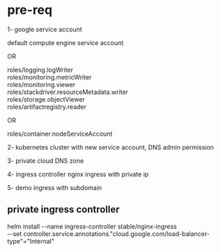 # pre-req

1- google service account 

default compute engine service account

OR

roles/logging.logWriter<br />
roles/monitoring.metricWriter<br />
roles/monitoring.viewer<br />
roles/stackdriver.resourceMetadata.writer<br />
roles/storage.objectViewer<br />
roles/artifactregistry.reader<br />

OR

roles/container.nodeServiceAccount

2- kubernetes cluster with new service account, DNS admin permission

3- private cloud DNS zone

4- ingress controller nginx ingress with private ip

5- demo ingress with subdomain

## private ingress controller

helm install --name ingress-controller stable/nginx-ingress \
--set controller.service.annotations."cloud\.google\.com/load-balancer-type"="Internal"

